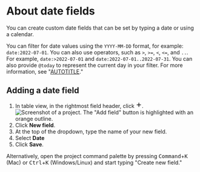 # About date fields

You can create custom date fields that can be set by typing a date or using a calendar.

You can filter for date values using the `YYYY-MM-DD` format, for example: `date:2022-07-01`. You can also use operators, such as `>`, `>=`, `<`, `<=`, and `..`. For example, `date:>2022-07-01` and `date:2022-07-01..2022-07-31`. You can also provide `@today` to represent the current day in your filter. For more information, see "[AUTOTITLE](/issues/planning-and-tracking-with-projects/customizing-views-in-your-project/filtering-projects)."

## Adding a date field

1. In table view, in the rightmost field header, click <svg version="1.1" width="16" height="16" viewBox="0 0 16 16" class="octicon octicon-plus" aria-label="Add field" role="img"><path d="M7.75 2a.75.75 0 0 1 .75.75V7h4.25a.75.75 0 0 1 0 1.5H8.5v4.25a.75.75 0 0 1-1.5 0V8.5H2.75a.75.75 0 0 1 0-1.5H7V2.75A.75.75 0 0 1 7.75 2Z"></path></svg>.
   ![Screenshot of a project. The "Add field" button is highlighted with an orange outline.](/assets/images/help/projects-v2/new-field-button.png)
1. Click **New field**.
1. At the top of the dropdown, type the name of your new field.
1. Select **Date**
1. Click **Save**.

Alternatively, open the project command palette by pressing <kbd>Command</kbd>+<kbd>K</kbd> (Mac) or <kbd>Ctrl</kbd>+<kbd>K</kbd> (Windows/Linux) and start typing "Create new field."
